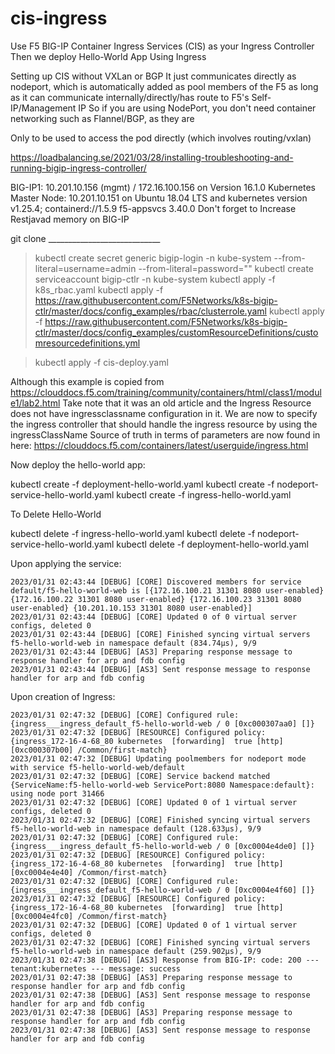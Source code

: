 # cis-ingress
Use F5 BIG-IP Container Ingress Services (CIS) as your Ingress Controller
Then we deploy Hello-World App Using Ingress

Setting up CIS without VXLan or BGP 
It just communicates directly as nodeport, which is automatically added as pool members of the F5 
as long as it can communicate  internally/directly/has route to F5's Self-IP/Management IP 
So if you are using NodePort, you don't need container networking such as Flannel/BGP, as they are

Only to be used to access the pod directly (which involves routing/vxlan)

https://loadbalancing.se/2021/03/28/installing-troubleshooting-and-running-bigip-ingress-controller/


BIG-IP1: 10.201.10.156 (mgmt) / 172.16.100.156 on Version 16.1.0
Kubernetes Master Node: 10.201.10.151 on Ubuntu 18.04 LTS and kubernetes version v1.25.4; containerd://1.5.9
f5-appsvcs 	3.40.0
Don't forget to Increase Restjavad memory on BIG-IP

git clone  ____________________________

> kubectl create secret generic bigip-login -n kube-system --from-literal=username=admin --from-literal=password="<BIG-IP Password>"
> kubectl create serviceaccount bigip-ctlr -n kube-system
> kubectl apply -f k8s_rbac.yaml
> kubectl apply -f https://raw.githubusercontent.com/F5Networks/k8s-bigip-ctlr/master/docs/config_examples/rbac/clusterrole.yaml
> kubectl apply -f https://raw.githubusercontent.com/F5Networks/k8s-bigip-ctlr/master/docs/config_examples/customResourceDefinitions/customresourcedefinitions.yml

> kubectl apply -f  cis-deploy.yaml

Although this example is copied from https://clouddocs.f5.com/training/community/containers/html/class1/module1/lab2.html
Take note that it was an old article and the Ingress Resource does not have ingressclassname configuration in it. 
We are now to specify the ingress controller that should handle the ingress resource by using the ingressClassName 
Source of truth in terms of parameters are now found in here: https://clouddocs.f5.com/containers/latest/userguide/ingress.html

Now deploy the hello-world app: 

kubectl create -f deployment-hello-world.yaml
kubectl create -f nodeport-service-hello-world.yaml
kubectl create -f ingress-hello-world.yaml

To Delete Hello-World

kubectl delete -f ingress-hello-world.yaml
kubectl delete -f nodeport-service-hello-world.yaml
kubectl delete -f deployment-hello-world.yaml



Upon applying the service: 
``` 
2023/01/31 02:43:44 [DEBUG] [CORE] Discovered members for service default/f5-hello-world-web is [{172.16.100.21 31301 8080 user-enabled} {172.16.100.22 31301 8080 user-enabled} {172.16.100.23 31301 8080 user-enabled} {10.201.10.153 31301 8080 user-enabled}]
2023/01/31 02:43:44 [DEBUG] [CORE] Updated 0 of 0 virtual server configs, deleted 0
2023/01/31 02:43:44 [DEBUG] [CORE] Finished syncing virtual servers f5-hello-world-web in namespace default (834.74µs), 9/9
2023/01/31 02:43:44 [DEBUG] [AS3] Preparing response message to response handler for arp and fdb config
2023/01/31 02:43:44 [DEBUG] [AS3] Sent response message to response handler for arp and fdb config
``` 

Upon creation of Ingress: 
``` 
2023/01/31 02:47:32 [DEBUG] [CORE] Configured rule: {ingress___ingress_default_f5-hello-world-web / 0 [0xc000307aa0] []}
2023/01/31 02:47:32 [DEBUG] [RESOURCE] Configured policy: {ingress_172-16-4-68_80 kubernetes  [forwarding]  true [http] [0xc000307b00] /Common/first-match}
2023/01/31 02:47:32 [DEBUG] Updating poolmembers for nodeport mode with service f5-hello-world-web/default
2023/01/31 02:47:32 [DEBUG] [CORE] Service backend matched {ServiceName:f5-hello-world-web ServicePort:8080 Namespace:default}: using node port 31466
2023/01/31 02:47:32 [DEBUG] [CORE] Updated 0 of 1 virtual server configs, deleted 0
2023/01/31 02:47:32 [DEBUG] [CORE] Finished syncing virtual servers f5-hello-world-web in namespace default (128.633µs), 9/9
2023/01/31 02:47:32 [DEBUG] [CORE] Configured rule: {ingress___ingress_default_f5-hello-world-web / 0 [0xc0004e4de0] []}
2023/01/31 02:47:32 [DEBUG] [RESOURCE] Configured policy: {ingress_172-16-4-68_80 kubernetes  [forwarding]  true [http] [0xc0004e4e40] /Common/first-match}
2023/01/31 02:47:32 [DEBUG] [CORE] Configured rule: {ingress___ingress_default_f5-hello-world-web / 0 [0xc0004e4f60] []}
2023/01/31 02:47:32 [DEBUG] [RESOURCE] Configured policy: {ingress_172-16-4-68_80 kubernetes  [forwarding]  true [http] [0xc0004e4fc0] /Common/first-match}
2023/01/31 02:47:32 [DEBUG] [CORE] Updated 0 of 1 virtual server configs, deleted 0
2023/01/31 02:47:32 [DEBUG] [CORE] Finished syncing virtual servers f5-hello-world-web in namespace default (259.902µs), 9/9
2023/01/31 02:47:38 [DEBUG] [AS3] Response from BIG-IP: code: 200 --- tenant:kubernetes --- message: success
2023/01/31 02:47:38 [DEBUG] [AS3] Preparing response message to response handler for arp and fdb config
2023/01/31 02:47:38 [DEBUG] [AS3] Sent response message to response handler for arp and fdb config
2023/01/31 02:47:38 [DEBUG] [AS3] Preparing response message to response handler for arp and fdb config
2023/01/31 02:47:38 [DEBUG] [AS3] Sent response message to response handler for arp and fdb config
``` 


